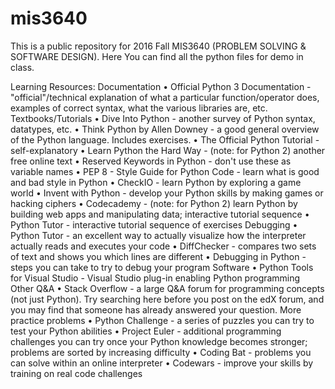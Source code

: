 # mis3640

This is a public repository for 2016 Fall MIS3640 (PROBLEM SOLVING & SOFTWARE DESIGN). Here You can find all the python files for demo in class. 


Learning Resources:
Documentation
•	Official Python 3 Documentation - "official"/technical explanation of what a particular function/operator does, examples of correct syntax, what the various libraries are, etc.
Textbooks/Tutorials
•	Dive Into Python - another survey of Python syntax, datatypes, etc.
•	Think Python by Allen Downey - a good general overview of the Python language. Includes exercises.
•	The Official Python Tutorial - self-explanatory
•	Learn Python the Hard Way - (note: for Python 2) another free online text
•	Reserved Keywords in Python - don't use these as variable names
•	PEP 8 - Style Guide for Python Code - learn what is good and bad style in Python
•	CheckIO - learn Python by exploring a game world
•	Invent with Python - develop your Python skills by making games or hacking ciphers
•	Codecademy - (note: for Python 2) learn Python by building web apps and manipulating data; interactive tutorial sequence
•	Python Tutor - interactive tutorial sequence of exercises
Debugging
•	Python Tutor - an excellent way to actually visualize how the interpreter actually reads and executes your code
•	DiffChecker - compares two sets of text and shows you which lines are different
•	Debugging in Python - steps you can take to try to debug your program
Software
•	Python Tools for Visual Studio - Visual Studio plug-in enabling Python programming
Other Q&A
•	Stack Overflow - a large Q&A forum for programming concepts (not just Python). Try searching here before you post on the edX forum, and you may find that someone has already answered your question.
More practice problems
•	Python Challenge - a series of puzzles you can try to test your Python abilities
•	Project Euler - additional programming challenges you can try once your Python knowledge becomes stronger; problems are sorted by increasing difficulty
•	Coding Bat - problems you can solve within an online interpreter
•	Codewars - improve your skills by training on real code challenges
